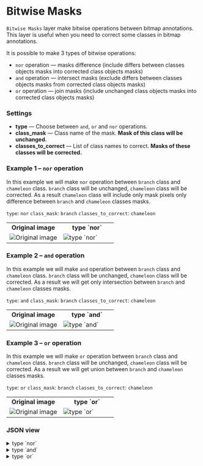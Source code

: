 # Bitwise Masks

`Bitwise Masks` layer make bitwise operations between bitmap annotations.
This layer is useful when you need to correct some classes in bitmap annotations.

It is possible to make 3 types of bitwise operations:

- `nor` operation — masks difference (include differs between classes objects masks into corrected class objects masks)
- `and` operation — intersect masks (exclude differs between classes objects masks from corrected class objects masks)
- `or` operation — join masks (include unchanged class objects masks into corrected class objects masks)

### Settings

- **type** — Choose between `and`, `or` and `nor` operations.
- **class_mask** — Class name of the mask. **Mask of this class will be unchanged.**
- **classes_to_correct** — List of class names to correct. **Masks of these classes will be corrected.**

### Example 1 – `nor` operation

In this example we will make `nor` operation between `branch` class and `chameleon` class.
`branch` class will be unchanged, `chameleon` class will be corrected.
As a result `chameleon` class will include only mask pixels only difference between `branch` and `chameleon` classes masks.

`type`: `nor`
`class_mask`: `branch`
`classes_to_correct`: `chameleon`

<table>
<tr>
<td style="text-align:center; width:50%"><strong>Original image</strong></td>
<td style="text-align:center; width:50%"><strong>type `nor`</strong></td>
</tr>
<tr>
<td> <img src="https://github.com/supervisely-ecosystem/ml-nodes/assets/79905215/81277d2e-0ec0-4822-a85a-ded8f896baf9" alt="Original image" /> </td>
<td> <img src="https://github.com/supervisely-ecosystem/ml-nodes/assets/79905215/7270245c-d8d1-4c16-b6ac-48e4fd916853" alt="type `nor`" /> </td>
</tr>
</table>

### Example 2 – `and` operation

In this example we will make `and` operation between `branch` class and `chameleon` class.
`branch` class will be unchanged, `chameleon` class will be corrected.
As a result we will get only intersection between `branch` and `chameleon` classes masks.

`type`: `and`
`class_mask`: `branch`
`classes_to_correct`: `chameleon`

<table>
<tr>
<td style="text-align:center; width:50%"><strong>Original image</strong></td>
<td style="text-align:center; width:50%"><strong>type `and`</strong></td>
</tr>
<tr>
<td> <img src="https://github.com/supervisely-ecosystem/ml-nodes/assets/79905215/81277d2e-0ec0-4822-a85a-ded8f896baf9" alt="Original image" /> </td>
<td> <img src="https://github.com/supervisely-ecosystem/ml-nodes/assets/79905215/f8806a8e-98c2-4993-ac6b-9bf7da4d1941" alt="type `and`" /> </td>
</tr>
</table>

### Example 3 – `or` operation

In this example we will make `or` operation between `branch` class and `chameleon` class.
`branch` class will be unchanged, `chameleon` class will be corrected.
As a result we will get union between `branch` and `chameleon` classes masks.

`type`: `or`
`class_mask`: `branch`
`classes_to_correct`: `chameleon`

<table>
<tr>
<td style="text-align:center; width:50%"><strong>Original image</strong></td>
<td style="text-align:center; width:50%"><strong>type `or`</strong></td>
</tr>
<tr>
<td> <img src="https://github.com/supervisely-ecosystem/ml-nodes/assets/79905215/81277d2e-0ec0-4822-a85a-ded8f896baf9" alt="Original image" /> </td>
<td> <img src="https://github.com/supervisely-ecosystem/ml-nodes/assets/79905215/b0b8ce6c-134b-4a4b-a7d8-66a44351fa1d" alt="type `or`" /> </td>
</tr>
</table>

### JSON view

<details>
  <summary>type `nor`</summary>
<pre>
{
  "action": "bitwise_masks",
  "src": ["$data_7"],
  "dst": "$bitwise_masks_6",
  "settings": {
    "type": "nor",
    "class_mask": "branch",
    "classes_to_correct": ["chameleon"]
  }
}
</pre>
</details>

<details>
  <summary>type `and`</summary>
<pre>
{
  "action": "bitwise_masks",
  "src": ["$data_7"],
  "dst": "$bitwise_masks_6",
  "settings": {
    "type": "and",
    "class_mask": "branch",
    "classes_to_correct": ["chameleon"]
  }
}
</pre>
</details>

<details>
  <summary>type `or`</summary>
<pre>
{
  "action": "bitwise_masks",
  "src": ["$data_7"],
  "dst": "$bitwise_masks_6",
  "settings": {
    "type": "or",
    "class_mask": "branch",
    "classes_to_correct": ["chameleon"]
  }
}
</pre>
</details>
